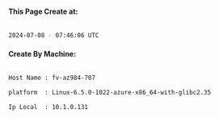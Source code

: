 
   
#### This Page Create at:

```bash

2024-07-08 - 07:46:06 UTC

```

#### Create By Machine:

```bash

Host Name : fv-az984-707

platform  : Linux-6.5.0-1022-azure-x86_64-with-glibc2.35

Ip Local  : 10.1.0.131

```

